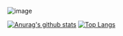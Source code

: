 ![image](https://cdn.jsdelivr.net/gh/nikaidou721/nikaidou721/girl2.gif)

[![Anurag's github stats](https://github-readme-stats.vercel.app/api?username=nikaidou721&show_icons=true&theme=tokyonight&hide=issues)](https://github.com/nikaidou721/github-readme-stats)
[![Top Langs](https://github-readme-stats.vercel.app/api/top-langs/?username=nikaidou721&layout=compact&theme=tokyonight)](https://github.com/nikaidou721/github-readme-stats)
<!--
**nikaidou721/nikaidou721** is a ✨ _special_ ✨ repository because its `README.md` (this file) appears on your GitHub profile.

Here are some ideas to get you started:

- 🔭 I’m currently working on ...
- 🌱 I’m currently learning ...
- 👯 I’m looking to collaborate on ...
- 🤔 I’m looking for help with ...
- 💬 Ask me about ...
- 📫 How to reach me: ...
- 😄 Pronouns: ...
- ⚡ Fun fact: ...
-->
